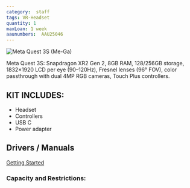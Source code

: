 ```yaml
---
category:  staff
tags: VR-Headset
quantity: 1
maxLoan: 1 week
aaunumbers:  AAU25046
---
```

![Meta Quest 3S (Me-Ga)](https://www.uploadvr.com/content/images/size/w1200/2024/09/Quest-3S-UploadVR-hero.png)

Meta Quest 3S: Snapdragon XR2 Gen 2, 8GB RAM, 128/256GB storage, 1832×1920 LCD per eye (90–120Hz), Fresnel lenses (96° FOV), color passthrough with dual 4MP RGB cameras, Touch Plus controllers.
## KIT INCLUDES:
-  Headset  
-  Controllers  
-  USB C  
-  Power adapter

## Drivers / Manuals
[Getting Started](https://www.meta.com/en-gb/help/quest/1274013607104018/)



### Capacity and Restrictions:
